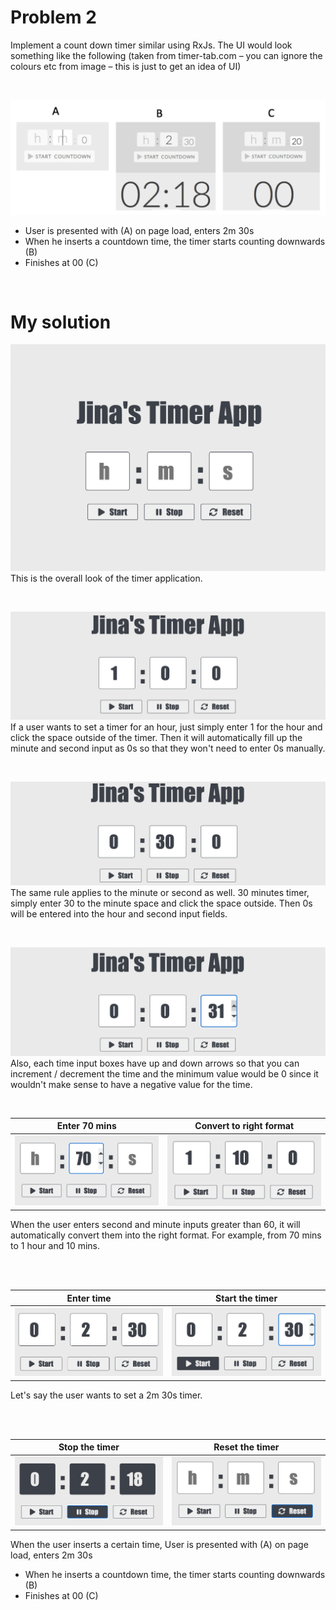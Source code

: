 # Problem 2
Implement a count down timer similar using RxJs. 
The UI would look something like the following (taken from timer-tab.com – you can ignore the colours etc from image – this
is just to get an idea of UI)

</br>

![Sketch](/images/t1.png)
- User is presented with (A) on page load, enters 2m 30s
- When he inserts a countdown time, the timer starts counting downwards (B)
- Finishes at 00 (C)

</br>

# My solution
![Sketch](/images/t2.png)
This is the overall look of the timer application.

</br>

![Sketch](/images/t3.png)
If a user wants to set a timer for an hour, just simply enter 1 for the hour and click the space outside of the timer. Then it will automatically fill up the minute and second input as 0s so that they won't need to enter 0s manually. 

</br>

![Sketch](/images/t4.png)
The same rule applies to the minute or second as well. 30 minutes timer, simply enter 30 to the minute space and click the space outside. Then 0s will be entered into the hour and second input fields. 

</br>

![Sketch](/images/t5.png)
Also, each time input boxes have up and down arrows so that you can increment / decrement the time and the minimum value would be 0 since it wouldn't make sense to have a negative value for the time.

</br>

Enter 70 mins           |  Convert to right format
:----------------------:|:-------------------------:
![Sketch](/images/t6.png)|![Sketch](/images/t7.png)

When the user enters second and minute inputs greater than 60, it will automatically convert them into the right format. For example, from 70 mins to 1 hour and 10 mins. 

</br></br>

Enter time         |  Start the timer
:----------------------:|:-------------------------:
![Sketch](/images/t8.png)|![Sketch](/images/t9.png)
Let's say the user wants to set a 2m 30s timer.

</br></br>

Stop the timer          |  Reset the timer
:----------------------:|:-------------------------:
![Sketch](/images/t10.png)|![Sketch](/images/t11.png)

When the user inserts a certain time, 
User is presented with (A) on page load, enters 2m 30s
- When he inserts a countdown time, the timer starts counting downwards (B)
- Finishes at 00 (C)

